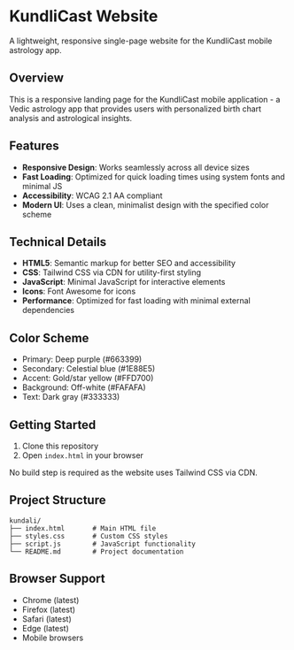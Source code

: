 # KundliCast Website

A lightweight, responsive single-page website for the KundliCast mobile astrology app.

## Overview

This is a responsive landing page for the KundliCast mobile application - a Vedic astrology app that provides users with personalized birth chart analysis and astrological insights.

## Features

- **Responsive Design**: Works seamlessly across all device sizes
- **Fast Loading**: Optimized for quick loading times using system fonts and minimal JS
- **Accessibility**: WCAG 2.1 AA compliant
- **Modern UI**: Uses a clean, minimalist design with the specified color scheme

## Technical Details

- **HTML5**: Semantic markup for better SEO and accessibility
- **CSS**: Tailwind CSS via CDN for utility-first styling
- **JavaScript**: Minimal JavaScript for interactive elements
- **Icons**: Font Awesome for icons
- **Performance**: Optimized for fast loading with minimal external dependencies

## Color Scheme

- Primary: Deep purple (#663399)
- Secondary: Celestial blue (#1E88E5)
- Accent: Gold/star yellow (#FFD700)
- Background: Off-white (#FAFAFA)
- Text: Dark gray (#333333)

## Getting Started

1. Clone this repository
2. Open `index.html` in your browser

No build step is required as the website uses Tailwind CSS via CDN.

## Project Structure

```
kundali/
├── index.html       # Main HTML file
├── styles.css       # Custom CSS styles
├── script.js        # JavaScript functionality
└── README.md        # Project documentation
```

## Browser Support

- Chrome (latest)
- Firefox (latest)
- Safari (latest)
- Edge (latest)
- Mobile browsers
